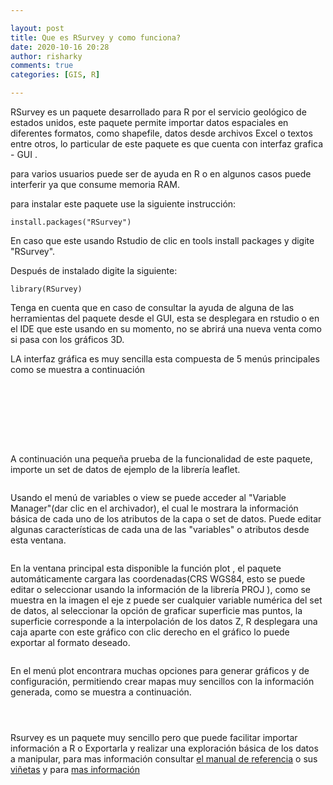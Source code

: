 ```yaml
---

layout: post
title: Que es RSurvey y como funciona?
date: 2020-10-16 20:28
author: risharky
comments: true
categories: [GIS, R]

---
```


<!-- wp:jetpack/markdown {"source":"\n\nRSurvey es un paquete desarrollado para R por el servicio geol\u00f3gico de estados unidos, este paquete permite importar datos espaciales en diferentes formatos, como shapefile, datos desde archivos Excel o textos entre otros, lo particular de este paquete es que cuenta con interfaz grafica - GUI . \n\npara varios usuarios puede ser de ayuda en R o en algunos casos puede interferir ya que consume memoria RAM.\n\npara instalar este paquete use la siguiente instrucci\u00f3n:\n\n`install.packages(\u0022RSurvey\u0022)`\n\nEn caso que este usando Rstudio de clic en tools install packages y digite \u0022RSurvey\u0022.\n\nDespu\u00e9s de instalado digite la siguiente:\n\n`library(RSurvey)`\n\nTenga en cuenta que en caso de consultar la ayuda de alguna de las herramientas del paquete desde el GUI, esta se desplegara en rstudio o en el IDE que este usando en su momento, no se abrir\u00e1 una nueva venta como si pasa con los gr\u00e1ficos 3D.\n\nLA interfaz gr\u00e1fica es muy sencilla esta compuesta de 5 men\u00fas principales como se muestra a continuaci\u00f3n \n\n"} -->

<div class="wp-block-jetpack-markdown"><p>RSurvey es un paquete desarrollado para R por el servicio geológico de estados unidos, este paquete permite importar datos espaciales en diferentes formatos, como shapefile, datos desde archivos Excel o textos entre otros, lo particular de este paquete es que cuenta con interfaz grafica - GUI .</p>
<p>para varios usuarios puede ser de ayuda en R o en algunos casos puede interferir ya que consume memoria RAM.</p>
<p>para instalar este paquete use la siguiente instrucción:</p>
<p><code>install.packages("RSurvey")</code></p>
<p>En caso que este usando Rstudio de clic en tools install packages y digite "RSurvey".</p>
<p>Después de instalado digite la siguiente:</p>
<p><code>library(RSurvey)</code></p>
<p>Tenga en cuenta que en caso de consultar la ayuda de alguna de las herramientas del paquete desde el GUI, esta se desplegara en rstudio o en el IDE que este usando en su momento, no se abrirá una nueva venta como si pasa con los gráficos 3D.</p>
<p>LA interfaz gráfica es muy sencilla esta compuesta de 5 menús principales como se muestra a continuación</p>
</div>
<!-- /wp:jetpack/markdown -->

<!-- wp:image {"align":"center","id":228,"sizeSlug":"large","linkDestination":"media"} -->

<div class="wp-block-image"><figure class="aligncenter size-large"><a href="https://risharkygis.files.wordpress.com/2020/10/1.png"><img src="https://risharkygis.files.wordpress.com/2020/10/1.png?w=315" alt="" class="wp-image-228" /></a></figure></div>
<!-- /wp:image -->

<!-- wp:image {"align":"center","id":229,"sizeSlug":"large","linkDestination":"media"} -->

<div class="wp-block-image"><figure class="aligncenter size-large"><a href="https://risharkygis.files.wordpress.com/2020/10/2.png"><img src="https://risharkygis.files.wordpress.com/2020/10/2.png?w=292" alt="" class="wp-image-229" /></a></figure></div>
<!-- /wp:image -->

<!-- wp:image {"align":"center","id":230,"sizeSlug":"large","linkDestination":"media"} -->

<div class="wp-block-image"><figure class="aligncenter size-large"><a href="https://risharkygis.files.wordpress.com/2020/10/3.png"><img src="https://risharkygis.files.wordpress.com/2020/10/3.png?w=452" alt="" class="wp-image-230" /></a></figure></div>
<!-- /wp:image -->

<!-- wp:image {"align":"center","id":231,"sizeSlug":"large","linkDestination":"media"} -->

<div class="wp-block-image"><figure class="aligncenter size-large"><a href="https://risharkygis.files.wordpress.com/2020/10/4.png"><img src="https://risharkygis.files.wordpress.com/2020/10/4.png?w=400" alt="" class="wp-image-231" /></a></figure></div>
<!-- /wp:image -->

<!-- wp:image {"align":"center","id":232,"sizeSlug":"large","linkDestination":"media"} -->

<div class="wp-block-image"><figure class="aligncenter size-large"><a href="https://risharkygis.files.wordpress.com/2020/10/5.png"><img src="https://risharkygis.files.wordpress.com/2020/10/5.png?w=396" alt="" class="wp-image-232" /></a></figure></div>
<!-- /wp:image -->

<!-- wp:image {"align":"center","id":233,"sizeSlug":"large","linkDestination":"media"} -->

<div class="wp-block-image"><figure class="aligncenter size-large"><a href="https://risharkygis.files.wordpress.com/2020/10/6.png"><img src="https://risharkygis.files.wordpress.com/2020/10/6.png?w=384" alt="" class="wp-image-233" /></a></figure></div>
<!-- /wp:image -->

<!-- wp:image {"align":"center","id":234,"sizeSlug":"large","linkDestination":"media"} -->

<div class="wp-block-image"><figure class="aligncenter size-large"><a href="https://risharkygis.files.wordpress.com/2020/10/7.png"><img src="https://risharkygis.files.wordpress.com/2020/10/7.png?w=313" alt="" class="wp-image-234" /></a></figure></div>
<!-- /wp:image -->

<!-- wp:image {"align":"center","id":235,"sizeSlug":"large","linkDestination":"media"} -->

<div class="wp-block-image"><figure class="aligncenter size-large"><a href="https://risharkygis.files.wordpress.com/2020/10/8.png"><img src="https://risharkygis.files.wordpress.com/2020/10/8.png?w=384" alt="" class="wp-image-235" /></a></figure></div>
<!-- /wp:image -->

<!-- wp:jetpack/markdown {"source":"A continuaci\u00f3n una peque\u00f1a prueba de la funcionalidad de este paquete, importe un set de datos de ejemplo de la librer\u00eda leaflet."} -->

<div class="wp-block-jetpack-markdown"><p>A continuación una pequeña prueba de la funcionalidad de este paquete, importe un set de datos de ejemplo de la librería leaflet.</p>
</div>
<!-- /wp:jetpack/markdown -->

<!-- wp:image {"align":"center","id":236,"sizeSlug":"large","linkDestination":"media"} -->

<div class="wp-block-image"><figure class="aligncenter size-large"><a href="https://risharkygis.files.wordpress.com/2020/10/9.png"><img src="https://risharkygis.files.wordpress.com/2020/10/9.png?w=467" alt="" class="wp-image-236" /></a></figure></div>
<!-- /wp:image -->

<!-- wp:jetpack/markdown {"source":"Usando el men\u00fa de variables o view  se puede acceder al \u0022Variable Manager\u0022(dar clic en el archivador), el cual le mostrara la informaci\u00f3n b\u00e1sica de cada uno de los atributos de la capa o set de datos. Puede editar algunas caracter\u00edsticas de cada una de las \u0022variables\u0022 o atributos desde esta ventana."} -->

<div class="wp-block-jetpack-markdown"><p>Usando el menú de variables o view  se puede acceder al "Variable Manager"(dar clic en el archivador), el cual le mostrara la información básica de cada uno de los atributos de la capa o set de datos. Puede editar algunas características de cada una de las "variables" o atributos desde esta ventana.</p>
</div>
<!-- /wp:jetpack/markdown -->

<!-- wp:image {"align":"center","id":237,"sizeSlug":"large","linkDestination":"media"} -->

<div class="wp-block-image"><figure class="aligncenter size-large"><a href="https://risharkygis.files.wordpress.com/2020/10/10.png"><img src="https://risharkygis.files.wordpress.com/2020/10/10.png?w=726" alt="" class="wp-image-237" /></a></figure></div>
<!-- /wp:image -->

<!-- wp:jetpack/markdown {"source":"En la ventana principal esta disponible la funci\u00f3n plot , el paquete autom\u00e1ticamente cargara las coordenadas(CRS WGS84, esto se puede editar o seleccionar usando la informaci\u00f3n de la librer\u00eda PROJ ), como se muestra en la imagen el eje z puede ser cualquier variable num\u00e9rica del set de datos, al seleccionar la opci\u00f3n de graficar superficie mas puntos, la superficie corresponde a la interpolaci\u00f3n de los datos Z, R desplegara una caja aparte con este gr\u00e1fico con clic derecho en el gr\u00e1fico lo puede exportar al formato deseado. "} -->

<div class="wp-block-jetpack-markdown"><p>En la ventana principal esta disponible la función plot , el paquete automáticamente cargara las coordenadas(CRS WGS84, esto se puede editar o seleccionar usando la información de la librería PROJ ), como se muestra en la imagen el eje z puede ser cualquier variable numérica del set de datos, al seleccionar la opción de graficar superficie mas puntos, la superficie corresponde a la interpolación de los datos Z, R desplegara una caja aparte con este gráfico con clic derecho en el gráfico lo puede exportar al formato deseado.</p>
</div>
<!-- /wp:jetpack/markdown -->

<!-- wp:image {"align":"center","id":238,"sizeSlug":"large","linkDestination":"media"} -->

<div class="wp-block-image"><figure class="aligncenter size-large"><a href="https://risharkygis.files.wordpress.com/2020/10/11.png"><img src="https://risharkygis.files.wordpress.com/2020/10/11.png?w=337" alt="" class="wp-image-238" /></a></figure></div>
<!-- /wp:image -->

<!-- wp:jetpack/markdown {"source":"En el men\u00fa plot encontrara muchas opciones para generar gr\u00e1ficos y de configuraci\u00f3n, permitiendo crear mapas muy sencillos con la informaci\u00f3n generada, como se muestra a continuaci\u00f3n. "} -->

<div class="wp-block-jetpack-markdown"><p>En el menú plot encontrara muchas opciones para generar gráficos y de configuración, permitiendo crear mapas muy sencillos con la información generada, como se muestra a continuación.</p>
</div>
<!-- /wp:jetpack/markdown -->

<!-- wp:image {"align":"center","id":240,"sizeSlug":"large","linkDestination":"media"} -->

<div class="wp-block-image"><figure class="aligncenter size-large"><a href="https://risharkygis.files.wordpress.com/2020/10/13.png"><img src="https://risharkygis.files.wordpress.com/2020/10/13.png?w=605" alt="" class="wp-image-240" /></a></figure></div>
<!-- /wp:image -->

<!-- wp:image {"align":"center","id":241,"sizeSlug":"large","linkDestination":"media"} -->

<div class="wp-block-image"><figure class="aligncenter size-large"><a href="https://risharkygis.files.wordpress.com/2020/10/rplot.png"><img src="https://risharkygis.files.wordpress.com/2020/10/rplot.png?w=614" alt="" class="wp-image-241" /></a></figure></div>
<!-- /wp:image -->

<!-- wp:image {"align":"center","id":242,"sizeSlug":"large","linkDestination":"media"} -->

<div class="wp-block-image"><figure class="aligncenter size-large"><a href="https://risharkygis.files.wordpress.com/2020/10/rplot01.png"><img src="https://risharkygis.files.wordpress.com/2020/10/rplot01.png?w=614" alt="" class="wp-image-242" /></a></figure></div>
<!-- /wp:image -->

<!-- wp:jetpack/markdown {"source":"Rsurvey es un paquete muy sencillo pero que puede facilitar importar informaci\u00f3n a R o Exportarla y realizar una exploraci\u00f3n b\u00e1sica de los datos a manipular, para mas informaci\u00f3n consultar [el manual de referencia](https:\/\/cran.r-project.org\/web\/packages\/RSurvey\/RSurvey.pdf ) o sus [vi\u00f1etas](https:\/\/cran.r-project.org\/web\/packages\/RSurvey\/index.html)  y para [mas informaci\u00f3n](https:\/\/www.r-project.org\/nosvn\/pandoc\/RSurvey.html ) "} -->

<div class="wp-block-jetpack-markdown"><p>Rsurvey es un paquete muy sencillo pero que puede facilitar importar información a R o Exportarla y realizar una exploración básica de los datos a manipular, para mas información consultar <a href="https://cran.r-project.org/web/packages/RSurvey/RSurvey.pdf">el manual de referencia</a> o sus <a href="https://cran.r-project.org/web/packages/RSurvey/index.html">viñetas</a>  y para <a href="https://www.r-project.org/nosvn/pandoc/RSurvey.html">mas información</a></p>
</div>
<!-- /wp:jetpack/markdown -->
